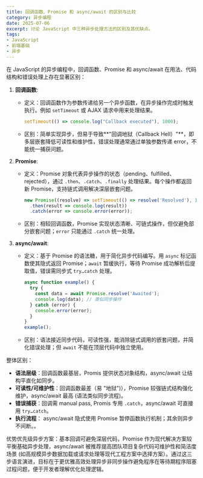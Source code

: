 ```yaml
---
title: 回调函数、Promise 和 async/await 的区别与比较
category: 异步编程
date: 2025-07-06
excerpt: 讨论 JavaScript 中三种异步处理方法的区别及其优缺点。
tags:
- JavaScript
- 前端基础
- 异步
---
```

在 JavaScript 的异步编程中，回调函数、Promise 和 async/await 在用法、代码结构和错误处理上存在显著区别：  

1. **回调函数**:  
   - 定义：回调函数作为参数传递给另一个异步函数，在异步操作完成时触发执行。例如 `setTimeout` 或 AJAX 请求中用来处理结果。  
     ``` javascript
     setTimeout(() => console.log("Callback executed"), 1000);
     ```  
   - 区别：简单实现异步，但易于导致**"回调地狱（Callback Hell）"**，即多层嵌套降低可读性和维护性，错误处理通常通过单独参数传递 error，不能统一捕获问题。  

2. **Promise**:  
   - 定义：Promise 对象代表异步操作的状态（pending、fulfilled、rejected），通过 `.then`、`.catch`、`.finally` 处理结果。每个操作都返回新 Promise，支持链式调用解决深层嵌套问题。  
     ``` javascript
     new Promise((resolve) => setTimeout(() => resolve('Resolved'), 1000))
       .then(result => console.log(result))
       .catch(error => console.error(error));
     ```  
   - 区别：相较回调函数，Promise 实现状态清晰、可链式操作，但仅避免部分嵌套问题；`error` 只能通过 `.catch` 统一处理。  

3. **async/await**:  
   - 定义：基于 Promise 的语法糖，用于简化异步代码编写。用 `async` 标记函数使其隐式返回 Promise；`await` 暂缓执行，等待 Promise 成功解析后提取值，错误需同步式 `try…catch` 处理。  
     ``` javascript
     async function example() {
       try {
         const data = await Promise.resolve('Awaited');
         console.log(data); // 类似同步操作
       } catch (error) {
         console.error(error);
       }
     }
     example();
     ```  
   - 区别：语法接近同步代码，可读性强，能消除链式调用的嵌套问题，并简化错误处理；但 `await` 不能在顶层代码中独立使用。  

整体区别：  
- **语法层级**：回调函数最基层，Promis 提供状态对象结构，async/await 让结构平直化如同步。  
- **可读性/可维护性**：回调函数最差（易 "地狱")），Promise 较强链式结构强化维护，async/await 最高 (语法类似同步流程)。  
- **错误捕获**：回调需 manual pass, Promis 专用 `.catch`，async/await 可直接用 `try…catch`。  
- **执行流程**： async/await 隐式使用 Promise 暂停函数执行机制；其余则异步不间断。。  

优势优先级异步方案：基本回调可避免深层代码，Promise 作为现代解决方案较平衡基础异步处理，async/await 被推荐提高团队项目复杂代码可维护性和简洁度场景 (如高规模异步数据加载或请求处理等现代工程方案中选择方案）。通过这三步语言演进，目标在于更优雅高效处理异步非同步操作避免程序在等待期程序阻塞过程问题，便于开发者理解优化处理逻辑。  
